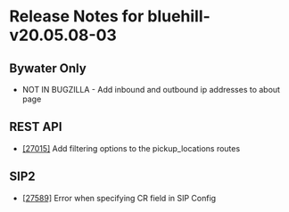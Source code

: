 
# Release Notes for bluehill-v20.05.08-03

## Bywater Only

- NOT IN BUGZILLA - Add inbound and outbound ip addresses to about page

## REST API

- [[27015]](http://bugs.koha-community.org/bugzilla3/show_bug.cgi?id=27015) Add filtering options to the pickup_locations routes

## SIP2

- [[27589]](http://bugs.koha-community.org/bugzilla3/show_bug.cgi?id=27589) Error when specifying CR field in SIP Config



